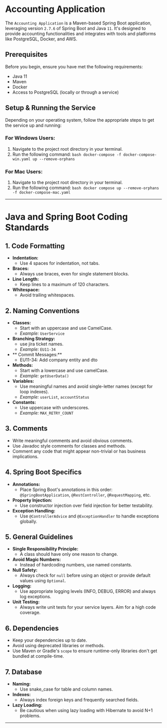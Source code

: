 # Accounting Application

The `Accounting Application` is a Maven-based Spring Boot application, leveraging version `2.7.6` of Spring Boot and Java `11`. It's designed to provide accounting functionalities and integrates with tools and platforms like PostgreSQL, Docker, and AWS.

## Prerequisites

Before you begin, ensure you have met the following requirements:

- Java 11
- Maven
- Docker
- Access to PostgreSQL (locally or through a service)


## Setup & Running the Service

Depending on your operating system, follow the appropriate steps to get the service up and running:

### For Windows Users:

1. Navigate to the project root directory in your terminal.
2. Run the following command:
   ```bash docker-compose -f docker-compose-win.yaml up --remove-orphans```

### For Mac Users:

1. Navigate to the project root directory in your terminal.
2. Run the following command:
   ```bash docker compose up --remove-orphans -f docker-compose-mac.yaml ```



---

# Java and Spring Boot Coding Standards

## 1. Code Formatting

- **Indentation:**
    - Use 4 spaces for indentation, not tabs.
- **Braces:**
    - Always use braces, even for single statement blocks.
- **Line Length:**
    - Keep lines to a maximum of 120 characters.
- **Whitespace:**
    - Avoid trailing whitespaces.

## 2. Naming Conventions

- **Classes:**
    - Start with an uppercase and use CamelCase.
    - *Example:* `UserService`
- **Branching Strategy:**
    - use jira ticket names.
    - *Example:* `EU11-34`
- ** Commit Messages:**
    - EU11-34: Add company entity and dto
- **Methods:**
    - Start with a lowercase and use camelCase.
    - *Example:* `getUserData()`
- **Variables:**
    - Use meaningful names and avoid single-letter names (except for loop indexes).
    - *Example:* `userList`, `accountStatus`
- **Constants:**
    - Use uppercase with underscores.
    - *Example:* `MAX_RETRY_COUNT`

## 3. Comments

- Write meaningful comments and avoid obvious comments.
- Use Javadoc style comments for classes and methods.
- Comment any code that might appear non-trivial or has business implications.

## 4. Spring Boot Specifics

- **Annotations:**
    - Place Spring Boot's annotations in this order: `@SpringBootApplication`, `@RestController`, `@RequestMapping`, etc.
- **Property Injection:**
    - Use constructor injection over field injection for better testability.
- **Exception Handling:**
    - Use `@ControllerAdvice` and `@ExceptionHandler` to handle exceptions globally.

## 5. General Guidelines

- **Single Responsibility Principle:**
    - A class should have only one reason to change.
- **Avoid Magic Numbers:**
    - Instead of hardcoding numbers, use named constants.
- **Null Safety:**
    - Always check for `null` before using an object or provide default values using `Optional`.
- **Logging:**
    - Use appropriate logging levels (INFO, DEBUG, ERROR) and always log exceptions.
- **Unit Testing:**
    - Always write unit tests for your service layers. Aim for a high code coverage.

## 6. Dependencies

- Keep your dependencies up to date.
- Avoid using deprecated libraries or methods.
- Use Maven or Gradle's `scope` to ensure runtime-only libraries don't get bundled at compile-time.

## 7. Database

- **Naming:**
    - Use snake_case for table and column names.
- **Indexes:**
    - Always index foreign keys and frequently searched fields.
- **Lazy Loading:**
    - Be cautious when using lazy loading with Hibernate to avoid N+1 problems.

---
